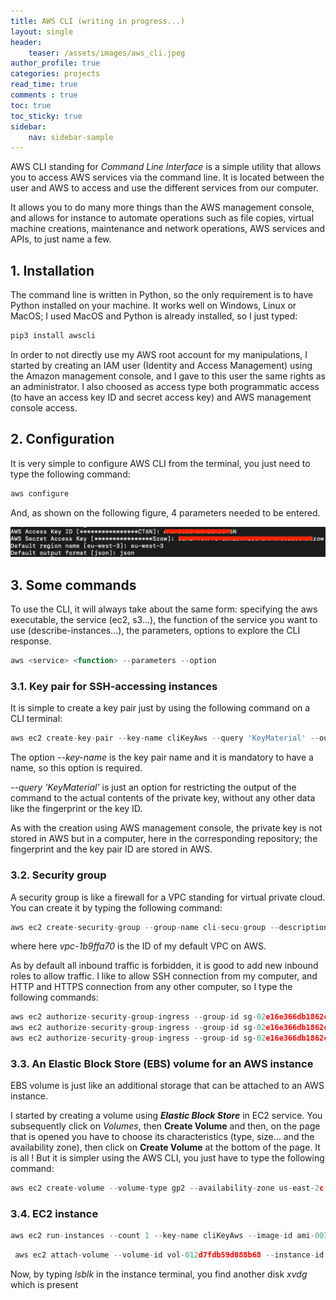 ```yaml
---
title: AWS CLI (writing in progress...)
layout: single
header:
    teaser: /assets/images/aws_cli.jpeg
author_profile: true
categories: projects
read_time: true
comments : true
toc: true
toc_sticky: true
sidebar:
    nav: sidebar-sample
---
```



AWS CLI standing for *Command Line Interface* is a simple utility that allows you
to access AWS services via the command line. It is located between the user and
AWS to access and use the different services from our computer.

It allows you to do many more things than the AWS management console, and allows
for instance to automate operations such as file copies, virtual machine creations, maintenance and network operations, AWS services and APIs, to just name a few.

## 1. Installation

The command line is written in Python, so the only requirement is to have Python
installed on your machine. It works well on Windows, Linux or MacOS; I used MacOS
and Python is already installed, so I just typed:

```js
pip3 install awscli
```

In order to not directly use my AWS root account for my manipulations, I started by
creating an IAM user (Identity and Access Management) using the Amazon management
console, and I gave to this user the same rights as an administrator. I also
choosed as access type both programmatic access (to have an access key ID and
secret access key) and AWS management console access.

## 2. Configuration

It is very simple to configure AWS CLI from the terminal, you just need to type
the following command:

```js
aws configure
```

And, as shown on the following figure, 4 parameters needed to be entered.

![Image](/assets/images/aws_cli_configure.png#center)

## 3. Some commands

To use the CLI, it will always take about the same form: specifying the aws executable, the service (ec2, s3...), the function of the service you want to use (describe-instances...), the parameters, options to explore the CLI response.

```js
aws <service> <function> --parameters --option
```

### 3.1. Key pair for SSH-accessing instances

It is simple to create a key pair just by using the following command on a CLI
terminal:

```js
aws ec2 create-key-pair --key-name cliKeyAws --query 'KeyMaterial' --output text > cliKeyAws.pem
```

The option *--key-name* is the key pair name and it is mandatory to have a name,
so this option is required.

*--query 'KeyMaterial'* is just an option for restricting the output of the
command to the actual contents of the private key, without any other data like the
fingerprint or the key ID.

As with the creation using AWS management console, the private key is not stored
in AWS but in a computer, here in the corresponding repository; the fingerprint
and the key pair ID are stored in AWS.

### 3.2. Security group

A security group is like a firewall for a VPC standing for virtual private cloud.
You can create it by typing the following command:

```js
aws ec2 create-security-group --group-name cli-secu-group --description "created using CLI" --vpc-id vpc-1b9ffa70
```
where here *vpc-1b9ffa70* is the ID of my default VPC on AWS.

As by default all inbound traffic is forbidden, it is good to add new inbound roles to
allow traffic. I like to allow SSH connection from my computer, and HTTP and HTTPS
connection from any other computer, so I type the following commands:

```js
aws ec2 authorize-security-group-ingress --group-id sg-02e16e366db1862c1 --protocol tcp --port 22 --cidr 176.160.140.146/32
aws ec2 authorize-security-group-ingress --group-id sg-02e16e366db1862c1 --protocol tcp --port 80 --cidr 0.0.0.0/0
aws ec2 authorize-security-group-ingress --group-id sg-02e16e366db1862c1 --protocol tcp --port 443 --cidr 0.0.0.0/0
```
### 3.3. An Elastic Block Store (EBS) volume for an AWS instance

EBS volume is just like an additional storage that can be attached to an AWS
instance.

I started by creating a volume using ***Elastic Block Store*** in EC2 service.
You subsequently click on *Volumes*, then **Create Volume** and then, on the
page that is opened you have to choose its characteristics (type, size... and the availability zone), then click on **Create Volume** at the bottom of the page.
It is all ! But it is simpler using the AWS CLI, you just have to type the following command:

```js
aws ec2 create-volume --volume-type gp2 --availability-zone us-east-2c --size 8
```

### 3.4. EC2 instance

```js
aws ec2 run-instances --count 1 --key-name cliKeyAws --image-id ami-00399ec92321828f5 --security-group-id sg-02e16e366db1862c1 --instance-type t2.micro
```

```js
 aws ec2 attach-volume --volume-id vol-012d7fdb59d088b68 --instance-id i-0310322799e25a6d2 --device /dev/sdg
```

Now, by typing *lsblk* in the instance terminal, you find another disk *xvdg*
which is present
